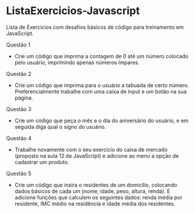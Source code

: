 # ListaExercicios-Javascript
Lista de Exercícios com desafios básicos de código para treinamento em JavaScript.

Questão 1

- Crie um código que imprima a contagem de 0 até um número colocado pelo usuário, imprimindo apenas números ímpares.

Questão 2

- Crie um código que imprima para o usuário a tabuada de certo número. Preferencialmente trabalhe com uma caixa de input e um botão na sua página.

Questão 3

- Crie um código que peça o mês e o dia do aniversário do usuário, e em seguida diga qual o signo do usuário.

Questão 4

- Trabalhe novamente com o seu exercício do caixa de mercado (proposto na aula 12 de JavaScript) e adicione ao menu a opção de cadastrar um produto.

Questão 5

- Crie um código que insira o residentes de um domicílio, colocando dados básicos de cada um (nome, idade, peso, altura, renda). E adicione funções que calculem os seguintes dados: renda média por residente, IMC médio na residência e idade média dos residentes.
